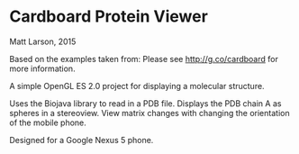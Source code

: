 Cardboard Protein Viewer
================
Matt Larson, 2015

Based on the examples taken from:
Please see <http://g.co/cardboard> for more information.

A simple OpenGL ES 2.0 project for displaying a molecular structure.

Uses the Biojava library to read in a PDB file.
Displays the PDB chain A as spheres in a stereoview.  View matrix changes
with changing the orientation of the mobile phone.

Designed for a Google Nexus 5 phone.
